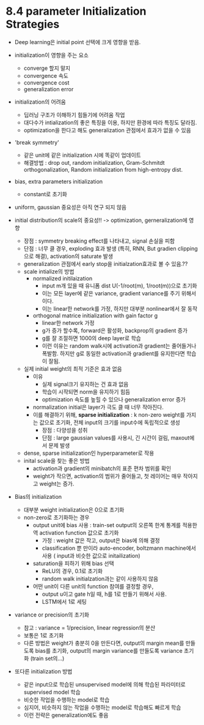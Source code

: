 # 8.4 parameter Initialization Strategies

- Deep learning은 initial point 선택에 크게 영향을 받음.

- initialization이 영향을 주는 요소

  - converge 할지 말지
  - convergence 속도
  - convergence cost
  - generalization error

- initialization의 어려움

  - 딥러닝 구조가 이해하기 힘들기에 어려움 작업
  - 대다수가 intialization의 좋은 특징을 이용, 하지만 환경에 따라 특징도 달라짐.
  - optimization을 한다고 해도 generalization 관점에서 효과가 없을 수 있음

- 'break symmetry'

  - 같은 unit에 같은 initialization 시에 똑같이 업데이트
  - 해결방법 : drop out, random initialization, Gram-Schmitdt orthogonalization, Random initialization from high-entropy dist.

- bias, extra parameters initialization

  - constant로 초기화

- uniform, gaussian 중요성은 아직 연구 되지 않음

- initial distribution의 scale의 중요성!! -> optimization, gerneralization에 영향

  - 장점 : symmetry breaking effect를 나타내고, signal 손실을 피함
  - 단점 : 너무 클 경우, exploding 효과 발생 (특히, RNN, But gradien clipping으로 해결), activation의 saturate 발생
  - generalization 관점에서 early stop을 initialzation효과로 볼 수 있음.??
  - scale intialize의 방법
    - normalized initilaization
      - input m개 있을 때 유니폼 dist U(-1/root(m), 1/root(m))으로 초기화 
      - 이는 모든 layer에 같은 variance, gradient variance를 주기 위해서 이다.
      - 이는 linear한 network를 가정, 하지만 대부분 nonlinear에서 잘 동작
    - orthogonal matrice initialization with gain factor g
      - linear한 network 가정
      - g가 증가 할수록, forward은 활성화, backprop의 gradient 증가
      - g를 잘 조절하면 1000의 deep layer로 학습
      - 이런 이유는 random walk시에 activation과 gradient는 줄어들거나 폭발함. 하지만 g로 동일한 activation과 gradient를 유지한다면 학습이 잘됨.
  - 실제 initial weight의 최적 기준은 효과 없음
    - 이유
      - 실제 signal크기 유지하는 건 효과 없음
      - 학습이 시작되면 norm을 유지하기 힘듬
      - optimization 속도를 높힐 수 있으나 generalization error 증가
    - normalization initial은 layer가 극도 클 때 너무 작아진다. 
    - 이를 해결하기 위해, **sparse initialization** : k non-zero weight를 가지는 값으로 초기화, 전체 input의 크기를 input수에 독립적으로 생성
      - 장점 : 다양성을 성취
      - 단점 : large gaussian values를 사용시, 긴 시간이 걸림, maxout에서 문제 발생
  - dense, sparse initialization인 hyperparameter로 작용
  - inital scale을 찾는 좋은 방법
    - activation과 gradient의 minibatch의 표준 편차 범위를 확인
    - weight가 작으면, activation의 범위가 줄어들고, 첫 레이어는 매우 작아지고 weight는 증가.

- Bias의 initialization

  - 대부분 weight initialization은 0으로 초기화
  - non-zero로 초기화하는 경우
    - output unit에 bias 사용 : train-set output의 오른쪽 한계 통계를 적용한 역 activation function 값으로 초기화
      - 가정 : weight 값은 작고, output은 bias에 의해 결정
      - classification 뿐 만이라 auto-encoder, boltzmann machine에서 사용 ( input과 비슷한 값으로 initailization)
    - saturation을 피하기 위해 bias 선택
      - ReLU의 경우, 0.1로 초기화
      - random walk initialzation과는 같이 사용하지 않음
    - 어떤 unit이 다른 unit의 function 참여를 결정할 경우, 
      -  output u이고 gate h일 때, h를 1로 만들기 위해서 사용.
      - LSTM에서 1로 세팅

- variance or precision의 초기화 

  - 참고 : variance = 1/precision, linear regression의 분산
  - 보통은 1로 초기화 
  - 다른 방법은 weight가 충분히 0을 만든다면, output의 margin mean를 만들도록 bias를 초기화, output의 margin variance를 만들도록 variance 초기화 (train set의...)

- 또다른 initialization 방법

  - 같은 input으로 학습된 unsupervised model에 의해 학습된 파라미터로 supervised model 학습
  - 비슷한 작업을 수행하는 model로 학습
  - 심지어, 비슷하지 않는 작업을 수행하는 model로 학습해도 빠르게 학습
  - 이런 전략은 generalization에도 좋음

  

   